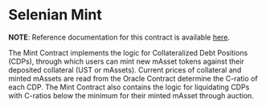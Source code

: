 # Selenian Mint <!-- omit in toc -->

**NOTE**: Reference documentation for this contract is available [here](https://docs.selenian.network/contracts/mint).

The Mint Contract implements the logic for Collateralized Debt Positions (CDPs), through which users can mint new 
mAsset tokens against their deposited collateral (UST or mAssets). Current prices of collateral and minted mAssets are 
read from the Oracle Contract determine the C-ratio of each CDP. The Mint Contract also contains the logic for 
liquidating CDPs with C-ratios below the minimum for their minted mAsset through auction.
